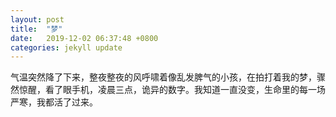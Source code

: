 ```yaml
---
layout: post
title:  "梦"
date:   2019-12-02 06:37:48 +0800
categories: jekyll update
---
```


气温突然降了下来，整夜整夜的风呼啸着像乱发脾气的小孩，在拍打着我的梦，骤然惊醒，看了眼手机，凌晨三点，诡异的数字。我知道一直没变，生命里的每一场严寒，我都活了过来。